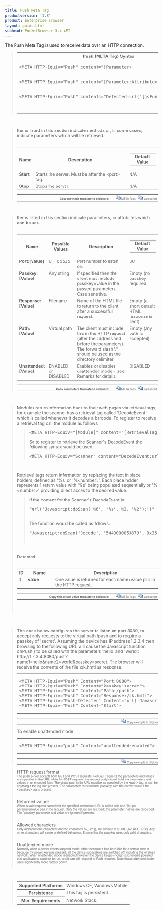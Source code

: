 ```yaml
---
title: Push Meta Tag
productversion: '1.8'
product: Enterprise Browser
layout: guide.html
subhead: PocketBrowser 3.x API
---
```


The Push Meta Tag is used to receive data over an HTTP connection.

<div id="SyntaxSpan" style="display:block">
<blockquote>
<table class="clsSyntax" cellspacing="1" cellpadding="3" width="95%">
<tr>
<th class="clsSyntaxHeadings">Push (META Tag) Syntax
</th>
</tr>
<tr>
<td class="clsSyntaxCells">
<pre class="clsSyntaxCells">&lt;META HTTP-Equiv="Push" content="[Parameter&gt;</pre>
</td>
</tr>
<tr>
<td class="clsSyntaxCells">
<pre class="clsSyntaxCells">&lt;META HTTP-Equiv="Push" content="[Parameter:Attribute&gt;</pre>
</td>
</tr>
<tr>
<td class="clsSyntaxCells">
<pre class="clsSyntaxCells">&lt;META HTTP-Equiv="Push" contents="Detected:url('[jsFunction | url]')"&gt;</p>
</td>
</tr>
</table>
</blockquote><br></div>
<div id="ParametersWOSpan" style="display:block">
<blockquote>
Items listed in this section indicate methods or, in some cases, indicate parameters which will be retrieved.
<BR><BR><table class="clsSyntax" cellspacing="1" cellpadding="3" width="95%">
<col width="10%">
<col width="68%">
<col width="22%">
<tr>
<th class="clsSyntaxHeadings">Name</th>
<th class="clsSyntaxHeadings">Description</th>
<th class="clsSyntaxHeadings">
<table cellspacing="0" cellpadding="0">
<tr>
  <td width="85%" class="clsSyntaxHeadings" style="border-bottom-style: none;">Default Value</td>
</tr>
</table>
</th>
</tr>
<tr>
<td valign="top" class="clsSyntaxCells"><b>Start</b></td>
<td valign="top" class="clsSyntaxCells">Starts the server. Must be after the &lt;port&gt; tag.</td>
<td valign="top" class="clsSyntaxCells">
		N/A
	</td>
</tr>
<tr>
<td valign="top" class="clsSyntaxCells"><b>Stop</b></td>
<td valign="top" class="clsSyntaxCells">Stops the server.</td>
<td valign="top" class="clsSyntaxCells">
		N/A
	</td>
</tr>
</table>
<table cellspacing="1" cellpadding="3" width="95%">
<col width="78%">
<col width="8%">
<col width="1%">
<col width="5%">
<col width="1%">
<col width="5%">
<col width="2%">
<tr align="right">
<td></td>
<td valign="bottom" style="border-bottom-style: none;font-weight:normal;font-size:xx-small;"><nobr><b>Copy methods template to clipboard:</b></nobr></td>
<td></td>
<td valign="bottom" style="border-bottom-style: none;font-weight:normal;font-size:xx-small;"><nobr><img id="imgCopyDefaultsWO" alt="Copy META Tag template to clipboard" onclick="CopyTemplate('txtMETATemplateWO')" onmouseover="this.style.cursor='hand'" src="../Resources/CopyDefaults.gif">
	META Tags
</nobr></td>
<td></td>
<td valign="middle" style="border-bottom-style: none;font-weight:normal;font-size:xx-small;"><nobr><img id="imgCopyDefaultsWO" alt="Copy Javascript template to clipboard" onclick="CopyTemplate('txtJavascriptTemplateWO')" onmouseover="this.style.cursor='hand'" src="../Resources/CopyDefaults.gif">
	Javascript
</nobr></td>
<td></td>
</tr>
</table>
<div style="display:none"><textarea id="txtMETATemplateWO">&lt;!-- 
The Push META Tag is used to receive data over an HTTP connection.
--&gt;

&lt;!-- &lt;META HTTP-Equiv="Push" Content="Start"&gt; --&gt;      &lt;!-- Starts the server. Must be after the &lt;port&gt; tag. --&gt;
&lt;!-- &lt;META HTTP-Equiv="Push" Content="Stop"&gt; --&gt;      &lt;!-- Stops the server. --&gt;</textarea></div>
<div style="display:none"><textarea id="txtJavascriptTemplateWO">&lt;script&gt;
/*
The Push META Tag is used to receive data over an HTTP connection.
*/

function doPushInit()
{
var objGeneric = new ActiveXObject("PocketBrowser.Generic");

//objGeneric.InvokeMETAFunction('Push', 'Start');      /* Starts the server. Must be after the &lt;port&gt; tag. */
//objGeneric.InvokeMETAFunction('Push', 'Stop');      /* Stops the server. */

}
&lt;/script&gt;</textarea></div>
</blockquote><br></div>
<div id="ParametersWSpan" style="display:block">
<blockquote>
Items listed in this section indicate parameters, or attributes which can be set.
<BR><BR><table class="clsSyntax" cellspacing="1" cellpadding="3" width="95%">
<col width="20%">
<col width="20%">
<col width="38%">
<col width="22%">
<tr>
<th class="clsSyntaxHeadings">Name</th>
<th class="clsSyntaxHeadings">Possible Values</th>
<th class="clsSyntaxHeadings">Description</th>
<th class="clsSyntaxHeadings">
<table cellspacing="0" cellpadding="0">
<tr>
  <td width="85%" class="clsSyntaxHeadings" style="border-bottom-style: none;">Default Value</td>
</tr>
</table>
</th>
</tr>
<tr>
<td valign="top" class="clsSyntaxCells"><b>Port:[Value]
					</b></td>
<td valign="top" class="clsSyntaxCells">0 - 65535</td>
<td valign="top" class="clsSyntaxCells">Port number to listen on.</td>
<td valign="top" class="clsSyntaxCells">80</td>
</tr>
<tr>
<td valign="top" class="clsSyntaxCells"><b>Passkey:[Value]
					</b></td>
<td valign="top" class="clsSyntaxCells">Any string</td>
<td valign="top" class="clsSyntaxCells">If specified then the client must include passkey=value in the passed parameters. Case sensitive.</td>
<td valign="top" class="clsSyntaxCells">Empty (no passkey required)</td>
</tr>
<tr>
<td valign="top" class="clsSyntaxCells"><b>Response:[Value]
					</b></td>
<td valign="top" class="clsSyntaxCells">Filename</td>
<td valign="top" class="clsSyntaxCells">Name of the HTML file to return to the client after a successful request.</td>
<td valign="top" class="clsSyntaxCells">Empty (a short default HTML response is sent)</td>
</tr>
<tr>
<td valign="top" class="clsSyntaxCells"><b>Path:[Value]
					</b></td>
<td valign="top" class="clsSyntaxCells">Virtual path</td>
<td valign="top" class="clsSyntaxCells">The client must include this in the HTTP request (after the address and before the parameters).  The forward slash '/' should be used as the directory delimiter.</td>
<td valign="top" class="clsSyntaxCells">Empty (any path is accepted)</td>
</tr>
<tr>
<td valign="top" class="clsSyntaxCells"><b>Unattended:[Value]
					</b></td>
<td valign="top" class="clsSyntaxCells">ENABLED or DISABLED</td>
<td valign="top" class="clsSyntaxCells">Enables or disables unattended mode - see Remarks for details.</td>
<td valign="top" class="clsSyntaxCells">DISABLED</td>
</tr>
</table>
<table cellspacing="1" cellpadding="3" width="95%">
<col width="78%">
<col width="8%">
<col width="1%">
<col width="5%">
<col width="1%">
<col width="5%">
<col width="2%">
<tr align="right">
<td></td>
<td valign="bottom" style="border-bottom-style: none;font-weight:normal;font-size:xx-small;"><nobr><b>Copy parameters template to clipboard:</b></nobr></td>
<td></td>
<td valign="bottom" style="border-bottom-style: none;font-weight:normal;font-size:xx-small;"><nobr><img id="imgCopyDefaultsW" alt="Copy META Tag template to clipboard" onclick="CopyTemplate('txtMETATemplateW')" onmouseover="this.style.cursor='hand'" src="../Resources/CopyDefaults.gif">
	META Tags
</nobr></td>
<td></td>
<td valign="middle" style="border-bottom-style: none;font-weight:normal;font-size:xx-small;"><nobr><img id="imgCopyDefaultsW" alt="Copy Javascript template to clipboard" onclick="CopyTemplate('txtJavascriptTemplateW')" onmouseover="this.style.cursor='hand'" src="../Resources/CopyDefaults.gif">
	Javascript
</nobr></td>
<td></td>
</tr>
</table>
<div style="display:none"><textarea id="txtMETATemplateW">&lt;!-- 
The Push META Tag is used to receive data over an HTTP connection.
--&gt;
&lt;!-- &lt;META HTTP-Equiv="Push" Content="Port:[Value]"&gt; --&gt;      &lt;!-- Port number to listen on. --&gt;
&lt;!-- &lt;META HTTP-Equiv="Push" Content="Passkey:[Value]"&gt; --&gt;      &lt;!-- If specified then the client must include passkey=value in the passed parameters. Case sensitive. --&gt;
&lt;!-- &lt;META HTTP-Equiv="Push" Content="Response:[Value]"&gt; --&gt;      &lt;!-- Name of the HTML file to return to the client after a successful request. --&gt;
&lt;!-- &lt;META HTTP-Equiv="Push" Content="Path:[Value]"&gt; --&gt;      &lt;!-- The client must include this in the HTTP request (after the address and before the parameters).  The forward slash '/' should be used as the directory delimiter. --&gt;
&lt;!-- &lt;META HTTP-Equiv="Push" Content="Unattended:[Value]"&gt; --&gt;      &lt;!-- Enables or disables unattended mode - see Remarks for details. --&gt;</textarea></div>
<div style="display:none"><textarea id="txtJavascriptTemplateW">&lt;script&gt;
/*
The Push META Tag is used to receive data over an HTTP connection.
*/

function doPushInit()
{
var objGeneric = new ActiveXObject("PocketBrowser.Generic");

//objGeneric.InvokeMETAFunction('Push', 'Port:[Value]');      /* Port number to listen on. */
//objGeneric.InvokeMETAFunction('Push', 'Passkey:[Value]');      /* If specified then the client must include passkey=value in the passed parameters. Case sensitive. */
//objGeneric.InvokeMETAFunction('Push', 'Response:[Value]');      /* Name of the HTML file to return to the client after a successful request. */
//objGeneric.InvokeMETAFunction('Push', 'Path:[Value]');      /* The client must include this in the HTTP request (after the address and before the parameters).  The forward slash '/' should be used as the directory delimiter. */
//objGeneric.InvokeMETAFunction('Push', 'Unattended:[Value]');      /* Enables or disables unattended mode - see Remarks for details. */

}
&lt;/script&gt;</textarea></div>
</blockquote><br></div>
<div id="ReturnsSpan" style="display:block">
<blockquote>
<p>
Modules return information back to their web pages via retrieval tags, for example the scanner has a retrieval tag called 'DecodeEvent' which is called whenever it decodes a barcode.  To register to receive a retrieval tag call the module as follows:
<blockquote>
<pre class="clsSyntaxCells">&lt;META HTTP-Equiv="[Module]" content="[RetrievalTag]:url('[URI]')"&gt;</pre>
So to register to retrieve the Scanner's DecodeEvent the following syntax would be used:
<pre class="clsSyntaxCells">&lt;META HTTP-Equiv="Scanner" content="DecodeEvent:url('Javascript:doScan('%6', '%s', %3, '%2');')"&gt;</pre>
</blockquote><BR><P>
Retrieval tags return information by replacing the text in place holders, defined as '%s' or '%&lt;number&gt;'.  Each place holder represents 1 return value with '%s' being populated sequentially or '%&lt;number&gt;' providing direct acces to the desired value.
</P>
<blockquote>
<p>
If the content for the Scanner's DecodeEvent is:<BR><pre class="clsSyntaxCells">"url('Javascript:doScan('%6', '%s', %3, '%2');')"</pre><BR>
The function would be called as follows:<BR><pre class="clsSyntaxCells">"Javascript:doScan('Decode', '5449000053879', 0x35, 'SCN:EAN13');"</pre><BR></p>
</blockquote>
</p><br><DIV class="clsRef">Detected</DIV>
<DIV></DIV><BR><table class="clsSyntax" cellspacing="1" cellpadding="3" width="95%">
<col width="3%">
<col width="20%">
<col width="77%">
<tr>
<th class="clsSyntaxHeadings">ID</th>
<th class="clsSyntaxHeadings">Name</th>
<th class="clsSyntaxHeadings">Description</th>
</tr>
<tr>
<td class="clsSyntaxCells" valign="top">1</td>
<td class="clsSyntaxCells" valign="top"><b>value</b></td>
<td class="clsSyntaxCells" style="text-align:left;">One value is returned for each name=value pair in the HTTP request.</td>
</tr>
</table>
<div style="display:none"><textarea id="ID0ESD">&lt;!-- &lt;META HTTP-Equiv="Push" Content="Detected:url('JavaScript:fnJSCallbackHandler('%1');')"&gt; --&gt;</textarea></div>
<div style="display:none"><textarea rows="20" cols="200" id="ID0EWD">&lt;script&gt;
/*
function doPushInit()
{
var objGeneric = new ActiveXObject("PocketBrowser.Generic");

//objGeneric.InvokeMETAFunction('Push', 'Detected:url('JavaScript:fnJSCallbackHandler('%1');')');      /*  */

}
&lt;/script&gt;</textarea></div>
<table cellspacing="1" cellpadding="3" width="95%">
<col width="78%">
<col width="8%">
<col width="1%">
<col width="5%">
<col width="1%">
<col width="5%">
<col width="2%">
<tr align="right">
<td></td>
<td valign="bottom" style="border-bottom-style: none;font-weight:normal;font-size:xx-small;"><nobr><b>Copy this return value template to clipboard:</b></nobr></td>
<td></td>
<td valign="bottom" style="border-bottom-style: none;font-weight:normal;font-size:xx-small;"><nobr><img id="imgCopyDefaultsReturn" alt="Copy META Tag template to clipboard" onmouseover="this.style.cursor='hand'" src="../Resources/CopyDefaults.gif" onclick="CopyTemplate('ID0ESD');">
	META Tags
</nobr></td>
<td></td>
<td valign="middle" style="border-bottom-style: none;font-weight:normal;font-size:xx-small;"><nobr><img id="imgCopyDefaultsWO" alt="Copy Javascript template to clipboard" onmouseover="this.style.cursor='hand'" src="../Resources/CopyDefaults.gif" onclick="CopyTemplate('ID0EWD');">
	Javascript
</nobr></td>
<td></td>
</tr>
</table><br><br></blockquote><br></div>
<div id="ExamplesSpan" style="display:block">
<blockquote>
<p>
The code below configures the server to listen on port 8080, to accept only requests to the virtual path \push and to require a passkey of 'secret'. Assuming the device has IP address 1.2.3.4 then browsing to the following URL will cause the Javascript function onPush() to be called with the parameters 'hello' and 'world': http://1.2.3.4:8080/push?name1=hello&amp;name2=world&amp;passkey=secret. The browser will receive the contents of the file \ok.hmtl as response.
</p>
<table class="clsSyntax" cellspacing="1" cellpadding="3" width="95%">
<tr>
<td>
<pre class="clsSyntaxCells">
&lt;META HTTP-Equiv="Push" Content="Port:8080"&gt;
&lt;META HTTP-Equiv="Push" Content="Passkey:secret"&gt;
&lt;META HTTP-Equiv="Push" Content="Path:/push"&gt;
&lt;META HTTP-Equiv="Push" Content="Response:/ok.hmtl"&gt;
&lt;META HTTP-Equiv="Push-Detected" Content="url('Javascript:onPush('%s','%s');')"&gt;
&lt;META HTTP-Equiv="Push" Content="Start"&gt;
</pre>
</td>
</tr>
</table>
<table cellspacing="1" cellpadding="3" width="95%">
<col width="85%">
<col width="15%">
<tr align="right">
<td></td>
<td valign="bottom" style="border-bottom-style: none;font-weight:normal;font-size:xx-small;"><nobr><img id="imgCopyDefaults" alt="Copy example to clipboard" onmouseover="this.style.cursor='hand'" src="../Resources/CopyDefaults.gif" onclick="CopyTemplate('ID0EAF');">
	Copy example to clipboard
</nobr></td>
</tr>
</table>
<div id="Examples" style="display:none"><textarea id="ID0EAF">&lt;!--The code below configures the server to listen on port 8080, to accept only requests to the virtual path \push and to require a passkey of 'secret'. Assuming the device has IP address 1.2.3.4 then browsing to the following URL will cause the Javascript function onPush() to be called with the parameters 'hello' and 'world': http://1.2.3.4:8080/push?name1=hello&amp;name2=world&amp;passkey=secret. The browser will receive the contents of the file \ok.hmtl as response.--&gt;
&lt;META HTTP-Equiv="Push" Content="Port:8080"&gt;
&lt;META HTTP-Equiv="Push" Content="Passkey:secret"&gt;
&lt;META HTTP-Equiv="Push" Content="Path:/push"&gt;
&lt;META HTTP-Equiv="Push" Content="Response:/ok.hmtl"&gt;
&lt;META HTTP-Equiv="Push-Detected" Content="url('Javascript:onPush('%s','%s');')"&gt;
&lt;META HTTP-Equiv="Push" Content="Start"&gt;
</textarea></div>
<p>
To enable unattended mode:
</p>
<table class="clsSyntax" cellspacing="1" cellpadding="3" width="95%">
<tr>
<td>
<pre class="clsSyntaxCells">
&lt;META HTTP-Equiv="push" Content="unattended:enabled"&gt;
</pre>
</td>
</tr>
</table>
<table cellspacing="1" cellpadding="3" width="95%">
<col width="85%">
<col width="15%">
<tr align="right">
<td></td>
<td valign="bottom" style="border-bottom-style: none;font-weight:normal;font-size:xx-small;"><nobr><img id="imgCopyDefaults" alt="Copy example to clipboard" onmouseover="this.style.cursor='hand'" src="../Resources/CopyDefaults.gif" onclick="CopyTemplate('ID0EHF');">
	Copy example to clipboard
</nobr></td>
</tr>
</table>
<div id="Examples" style="display:none"><textarea id="ID0EHF">&lt;!-- 
To enable unattended mode:
--&gt;
&lt;META HTTP-Equiv="push" Content="unattended:enabled"&gt;
</textarea></div>
</blockquote>
</div>
<div id="RemarksSpan" style="display:block">
<blockquote>
<DIV class="clsRef">HTTP request format</DIV>
<DIV style="font-family:verdana,arial,helvetica;font-size:x-small;">
The push server accepts both GET and POST requests. For GET requests the parameters and values are specified in the URL, while for POST requests the request body should hold the parameters and values in url encoded form. The virtual path in the URL must be as specified by the &lt;path&gt; tag, or can be anything if the tag isn't present. The parameters must include 'passkey' with the correct value if the &lt;passkey&gt; tag is present. 
</DIV>
<pre style="font-family:courier;font-size:small;"></pre>
<DIV class="clsRef">Returned values</DIV>
<DIV style="font-family:verdana,arial,helvetica;font-size:x-small;">
When a valid request is received the specified destination URL is called with one '%s' per parameter/value pair in the request. Only the values are returned; the parameter names are discarded. The 'passkey' parameter and value are ignored if present.
</DIV>
<pre style="font-family:courier;font-size:small;"></pre>
<DIV class="clsRef">Allowed characters</DIV>
<DIV style="font-family:verdana,arial,helvetica;font-size:x-small;">
Only alphanumeric characters and the characters $-_.+!*'(), are allowed in a URL (see RFC 1738). Any other characters will cause undefined behaviour. Ensure that the passkey uses only valid characters.
</DIV>
<pre style="font-family:courier;font-size:small;"></pre>
<DIV class="clsRef">Unattended mode</DIV>
<DIV style="font-family:verdana,arial,helvetica;font-size:x-small;">
Normally when a device enters suspend mode, either because it has been idle for a certain time or because the power key was pressed, all the device subsystems are switched off, including the wireless network. When unattended mode is enabled however the device keeps enough subsystems powered that applications continue to run, and it can still respond to Push requests. Note that unattended mode 
uses significantly more battery power.
</DIV>
<pre style="font-family:courier;font-size:small;"></pre>
</blockquote><br></div>
<div id="InfoSpan" style="display:block">
<blockquote>
<table>
<tr>
<th>Supported Platforms</th>
<td>Windows CE, Windows Mobile</td>
</tr>
<tr>
<th>Persistence</th>
<td>This tag is persistent.</td>
</tr>
<tr>
<th>Min. Requirements</th>
<td>Network Stack.</td>
</tr>
</table>
</blockquote><br></div>
<div id="DefaultParamsSpan" style="display:none">
<pre><textarea id="DefaultParameters"></textarea></pre>
</div>

